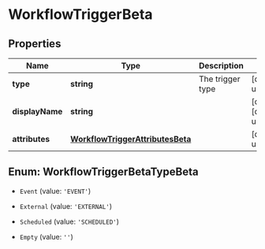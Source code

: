 # WorkflowTriggerBeta

## Properties

Name | Type | Description | Notes
------------ | ------------- | ------------- | -------------
**type** | **string** | The trigger type | [default to undefined]
**displayName** | **string** |  | [optional] [default to undefined]
**attributes** | [**WorkflowTriggerAttributesBeta**](WorkflowTriggerAttributesBeta.md) |  | [default to undefined]



## Enum: WorkflowTriggerBetaTypeBeta


* `Event` (value: `'EVENT'`)

* `External` (value: `'EXTERNAL'`)

* `Scheduled` (value: `'SCHEDULED'`)

* `Empty` (value: `''`)




